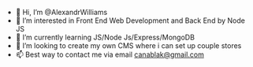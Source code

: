 - 👋 Hi, I’m @AlexandrWilliams
- 👀 I’m interested in Front End Web Development and Back End by Node JS
- 🌱 I’m currently learning JS/Node Js/Express/MongoDB
- 💞️ I’m looking to create my own CMS where i can set up couple stores
- 📫 Best way to contact me via email canablak@gmail.com

